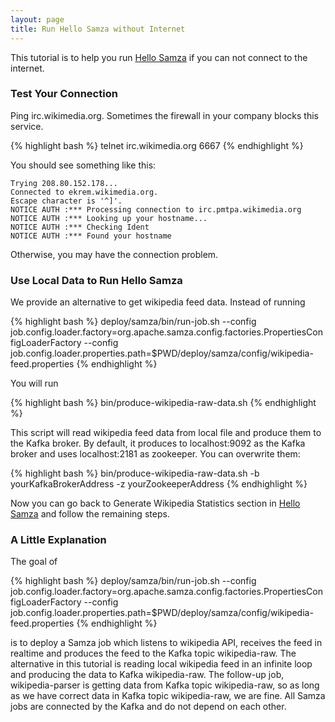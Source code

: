 ```yaml
---
layout: page
title: Run Hello Samza without Internet
---
```

<!--
   Licensed to the Apache Software Foundation (ASF) under one or more
   contributor license agreements.  See the NOTICE file distributed with
   this work for additional information regarding copyright ownership.
   The ASF licenses this file to You under the Apache License, Version 2.0
   (the "License"); you may not use this file except in compliance with
   the License.  You may obtain a copy of the License at

       http://www.apache.org/licenses/LICENSE-2.0

   Unless required by applicable law or agreed to in writing, software
   distributed under the License is distributed on an "AS IS" BASIS,
   WITHOUT WARRANTIES OR CONDITIONS OF ANY KIND, either express or implied.
   See the License for the specific language governing permissions and
   limitations under the License.
-->

This tutorial is to help you run [Hello Samza](../../../startup/hello-samza/{{site.version}}/) if you can not connect to the internet. 

### Test Your Connection

Ping irc.wikimedia.org. Sometimes the firewall in your company blocks this service.

{% highlight bash %}
telnet irc.wikimedia.org 6667
{% endhighlight %}

You should see something like this:

```
Trying 208.80.152.178...
Connected to ekrem.wikimedia.org.
Escape character is '^]'.
NOTICE AUTH :*** Processing connection to irc.pmtpa.wikimedia.org
NOTICE AUTH :*** Looking up your hostname...
NOTICE AUTH :*** Checking Ident
NOTICE AUTH :*** Found your hostname
```

Otherwise, you may have the connection problem.

### Use Local Data to Run Hello Samza

We provide an alternative to get wikipedia feed data. Instead of running

{% highlight bash %}
deploy/samza/bin/run-job.sh --config job.config.loader.factory=org.apache.samza.config.factories.PropertiesConfigLoaderFactory --config job.config.loader.properties.path=$PWD/deploy/samza/config/wikipedia-feed.properties
{% endhighlight %}

You will run

{% highlight bash %}
bin/produce-wikipedia-raw-data.sh
{% endhighlight %}

This script will read wikipedia feed data from local file and produce them to the Kafka broker. By default, it produces to localhost:9092 as the Kafka broker and uses localhost:2181 as zookeeper. You can overwrite them:

{% highlight bash %}
bin/produce-wikipedia-raw-data.sh -b yourKafkaBrokerAddress -z yourZookeeperAddress
{% endhighlight %}

Now you can go back to Generate Wikipedia Statistics section in [Hello Samza](../../../startup/hello-samza/{{site.version}}/) and follow the remaining steps.

### A Little Explanation

The goal of

{% highlight bash %}
deploy/samza/bin/run-job.sh --config job.config.loader.factory=org.apache.samza.config.factories.PropertiesConfigLoaderFactory --config job.config.loader.properties.path=$PWD/deploy/samza/config/wikipedia-feed.properties
{% endhighlight %}

is to deploy a Samza job which listens to wikipedia API, receives the feed in realtime and produces the feed to the Kafka topic wikipedia-raw. The alternative in this tutorial is reading local wikipedia feed in an infinite loop and producing the data to Kafka wikipedia-raw. The follow-up job, wikipedia-parser is getting data from Kafka topic wikipedia-raw, so as long as we have correct data in Kafka topic wikipedia-raw, we are fine. All Samza jobs are connected by the Kafka and do not depend on each other.


